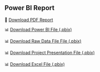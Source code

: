 <!DOCTYPE html>
<html>
<head>
    <title>Gen-Z Career Aspiration Analytics</title>
</head>
<body>
    <h2>Power BI Report</h2>
    <p>📄 <a href="Gen-Z PowerBI.pdf" download>Download PDF Report</a></p>
    <p>📊 <a href="Gen-Z PowerBI.pbix" download>Download Power BI File (.pbix)</a></p>
    <p>📊 <a href="Your Career Aspirations (Responses).xlsx" download>Download Raw Data File File (.pbix)</a></p>
  <p>📊 <a href="Final Project.pptx" download>Download Project Presentation File (.pbix)</a></p>
  <p>📊 <a href="Dashboard.xlsx" download>Download Excel File (.pbix)</a></p>
</body>
</html>
